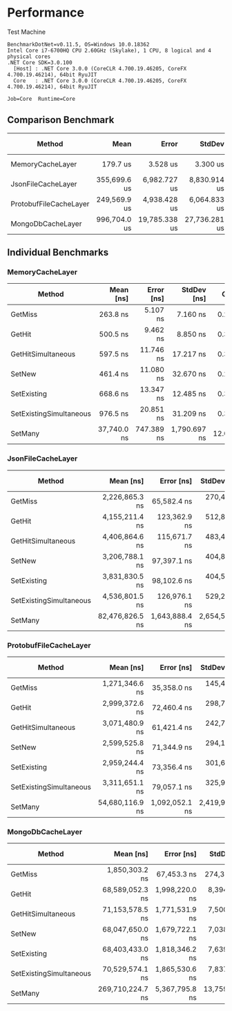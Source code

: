 # Performance

Test Machine

```
BenchmarkDotNet=v0.11.5, OS=Windows 10.0.18362
Intel Core i7-6700HQ CPU 2.60GHz (Skylake), 1 CPU, 8 logical and 4 physical cores
.NET Core SDK=3.0.100
  [Host] : .NET Core 3.0.0 (CoreCLR 4.700.19.46205, CoreFX 4.700.19.46214), 64bit RyuJIT
  Core   : .NET Core 3.0.0 (CoreCLR 4.700.19.46205, CoreFX 4.700.19.46214), 64bit RyuJIT

Job=Core  Runtime=Core
```

## Comparison Benchmark

|                 Method |         Mean |         Error |        StdDev |    Ratio | RatioSD |      Gen 0 | Gen 1 | Gen 2 | Allocated |
|----------------------- |-------------:|--------------:|--------------:|---------:|--------:|-----------:|------:|------:|----------:|
|       MemoryCacheLayer |     179.7 us |      3.528 us |      3.300 us |     1.00 |    0.00 |    39.7949 |     - |     - | 122.28 KB |
|     JsonFileCacheLayer | 355,699.6 us |  6,982.727 us |  8,830.914 us | 1,972.87 |   62.05 |  1000.0000 |     - |     - |   37.2 KB |
| ProtobufFileCacheLayer | 249,569.9 us |  4,938.428 us |  6,064.833 us | 1,386.50 |   32.39 |          - |     - |     - |   9.14 KB |
|      MongoDbCacheLayer | 996,704.0 us | 19,785.338 us | 27,736.281 us | 5,605.15 |  236.00 | 33000.0000 |     - |     - | 394.85 KB |

## Individual Benchmarks

### MemoryCacheLayer

|                  Method |   Mean [ns] | Error [ns] |  StdDev [ns] |   Gen 0 | Gen 1 | Gen 2 | Allocated [B] |
|------------------------ |------------:|-----------:|-------------:|--------:|------:|------:|--------------:|
|                 GetMiss |    263.8 ns |   5.107 ns |     7.160 ns |  0.2499 |     - |     - |         784 B |
|                  GetHit |    500.5 ns |   9.462 ns |     8.850 ns |  0.3052 |     - |     - |         960 B |
|      GetHitSimultaneous |    597.5 ns |  11.746 ns |    17.217 ns |  0.3290 |     - |     - |        1032 B |
|                  SetNew |    461.4 ns |  11.080 ns |    32.670 ns |  0.2828 |     - |     - |         888 B |
|             SetExisting |    668.6 ns |  13.347 ns |    12.485 ns |  0.3386 |     - |     - |        1064 B |
| SetExistingSimultaneous |    976.5 ns |  20.851 ns |    31.209 ns |  0.3948 |     - |     - |        1240 B |
|                 SetMany | 37,740.0 ns | 747.389 ns | 1,790.697 ns | 12.0239 |     - |     - |       37776 B |

### JsonFileCacheLayer

|                  Method |       Mean [ns] |     Error [ns] |    StdDev [ns] |     Median [ns] | Gen 0 | Gen 1 | Gen 2 | Allocated [B] |
|------------------------ |----------------:|---------------:|---------------:|----------------:|------:|------:|------:|--------------:|
|                 GetMiss |  2,226,865.3 ns |    65,582.4 ns |   270,433.4 ns |  2,192,450.0 ns |     - |     - |     - |       28832 B |
|                  GetHit |  4,155,211.4 ns |   123,362.9 ns |   512,822.7 ns |  4,035,100.0 ns |     - |     - |     - |       38464 B |
|      GetHitSimultaneous |  4,406,864.6 ns |   115,671.7 ns |   483,412.9 ns |  4,362,300.0 ns |     - |     - |     - |       46344 B |
|                  SetNew |  3,206,788.1 ns |    97,397.1 ns |   404,882.1 ns |  3,160,800.0 ns |     - |     - |     - |       44064 B |
|             SetExisting |  3,831,830.5 ns |    98,102.6 ns |   404,533.1 ns |  3,806,800.0 ns |     - |     - |     - |       55848 B |
| SetExistingSimultaneous |  4,536,801.5 ns |   126,976.1 ns |   529,251.3 ns |  4,523,300.0 ns |     - |     - |     - |       68152 B |
|                 SetMany | 82,476,826.5 ns | 1,643,888.4 ns | 2,654,573.3 ns | 82,139,100.0 ns |     - |     - |     - |     1511520 B |

### ProtobufFileCacheLayer

|                  Method |       Mean [ns] |     Error [ns] |    StdDev [ns] | Gen 0 | Gen 1 | Gen 2 | Allocated [B] |
|------------------------ |----------------:|---------------:|---------------:|------:|------:|------:|--------------:|
|                 GetMiss |  1,271,346.6 ns |    35,358.0 ns |   145,404.7 ns |     - |     - |     - |        7016 B |
|                  GetHit |  2,999,372.6 ns |    72,460.4 ns |   298,795.4 ns |     - |     - |     - |        9184 B |
|      GetHitSimultaneous |  3,071,480.9 ns |    61,421.4 ns |   242,740.2 ns |     - |     - |     - |        9200 B |
|                  SetNew |  2,599,525.8 ns |    71,344.9 ns |   294,195.5 ns |     - |     - |     - |        9104 B |
|             SetExisting |  2,959,244.4 ns |    73,356.4 ns |   301,667.9 ns |     - |     - |     - |        9168 B |
| SetExistingSimultaneous |  3,311,651.1 ns |    79,057.1 ns |   325,997.4 ns |     - |     - |     - |        9184 B |
|                 SetMany | 54,680,116.9 ns | 1,092,052.1 ns | 2,419,912.0 ns |     - |     - |     - |        8848 B |

### MongoDbCacheLayer

|                  Method |        Mean [ns] |     Error [ns] |     StdDev [ns] |      Median [ns] |     Gen 0 | Gen 1 | Gen 2 | Allocated [B] |
|------------------------ |-----------------:|---------------:|----------------:|-----------------:|----------:|------:|------:|--------------:|
|                 GetMiss |   1,850,303.2 ns |    67,453.3 ns |    274,345.8 ns |   1,784,400.0 ns |         - |     - |     - |       94536 B |
|                  GetHit |  68,589,052.3 ns | 1,998,220.0 ns |  8,394,961.1 ns |  66,567,500.0 ns |         - |     - |     - |      140496 B |
|      GetHitSimultaneous |  71,153,578.5 ns | 1,771,531.9 ns |  7,500,776.4 ns |  69,892,350.0 ns |         - |     - |     - |      140928 B |
|                  SetNew |  68,047,650.0 ns | 1,679,722.1 ns |  7,038,396.4 ns |  66,889,550.0 ns |         - |     - |     - |      142248 B |
|             SetExisting |  68,403,433.0 ns | 1,818,346.2 ns |  7,639,271.8 ns |  67,323,200.0 ns |         - |     - |     - |      142272 B |
| SetExistingSimultaneous |  70,529,574.1 ns | 1,865,530.6 ns |  7,837,503.7 ns |  69,525,000.0 ns |         - |     - |     - |      141144 B |
|                 SetMany | 269,710,224.7 ns | 5,367,795.8 ns | 13,759,712.8 ns | 268,828,500.0 ns | 5000.0000 |     - |     - |      140720 B |